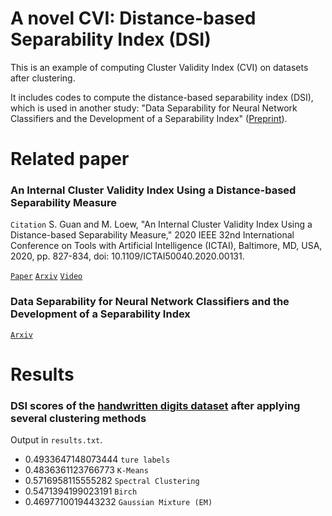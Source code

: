 A novel CVI: Distance-based Separability Index (DSI)
=============
This is an example of computing Cluster Validity Index (CVI) on datasets after clustering.

It includes codes to compute the distance-based separability index (DSI), which is used in another study: "Data Separability for Neural Network Classifiers and the Development of a Separability Index" ([Preprint](https://arxiv.org/abs/2005.13120)).

Related paper
=============
### An Internal Cluster Validity Index Using a Distance-based Separability Measure

`Citation` S. Guan and M. Loew, "An Internal Cluster Validity Index Using a Distance-based Separability Measure," 2020 IEEE 32nd International Conference on Tools with Artificial Intelligence (ICTAI), Baltimore, MD, USA, 2020, pp. 827-834, doi: 10.1109/ICTAI50040.2020.00131.

[`Paper`](https://doi.org/10.1109/ICTAI50040.2020.00131) [`Arxiv`](https://arxiv.org/abs/2009.01328) [`Video`](https://youtu.be/TfihU4uBA_8)

### Data Separability for Neural Network Classifiers and the Development of a Separability Index

[`Arxiv`](https://arxiv.org/abs/2005.13120)

Results
=============
### DSI scores of the [handwritten digits dataset](https://scikit-learn.org/stable/modules/generated/sklearn.datasets.load_digits.html) after applying several clustering methods
Output in `results.txt`.

* 0.4933647148073444  `ture labels`
* 0.4836361123766773  `K-Means`
* 0.5716958115555282  `Spectral Clustering`
* 0.5471394199023191  `Birch`
* 0.4697710019443232  `Gaussian Mixture (EM)`
